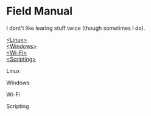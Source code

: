 # Field Manual
I dont't like learing stuff twice (though sometimes I do).

<a href="#Linx">\<Linux\><br /></a>
<a href="#Windows">\<Windows\><br /></a>
<a href="#Wi-Fi">\<Wi-Fi\><br /></a>
<a href="#Scripting">\<Scripting\><br /></a>

<p id="Linux">Linux</p>
<p id="Windows">Windows</p>
<p id="Wi-Fi">Wi-Fi</p>
<p id="Scripting">Scripting</p>


